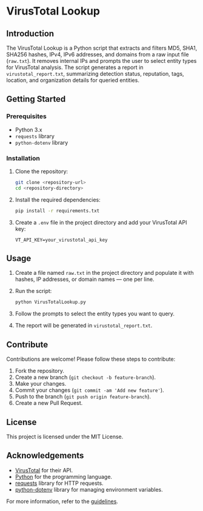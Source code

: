 # VirusTotal Lookup

## Introduction
The VirusTotal Lookup is a Python script that extracts and filters MD5, SHA1, SHA256 hashes, IPv4, IPv6 addresses, and domains from a raw input file (`raw.txt`). It removes internal IPs and prompts the user to select entity types for VirusTotal analysis. The script generates a report in `virustotal_report.txt`, summarizing detection status, reputation, tags, location, and organization details for queried entities.

## Getting Started

### Prerequisites
- Python 3.x
- `requests` library
- `python-dotenv` library

### Installation
1. Clone the repository:
    ```sh
    git clone <repository-url>
    cd <repository-directory>
    ```

2. Install the required dependencies:
    ```sh
    pip install -r requirements.txt
    ```

3. Create a `.env` file in the project directory and add your VirusTotal API key:
    ```env
    VT_API_KEY=your_virustotal_api_key
    ```

## Usage
1. Create a file named `raw.txt` in the project directory and populate it with
   hashes, IP addresses, or domain names — one per line.

2. Run the script:
    ```sh
    python VirusTotalLookup.py
    ```

3. Follow the prompts to select the entity types you want to query.

4. The report will be generated in `virustotal_report.txt`.

## Contribute
Contributions are welcome! Please follow these steps to contribute:

1. Fork the repository.
2. Create a new branch (`git checkout -b feature-branch`).
3. Make your changes.
4. Commit your changes (`git commit -am 'Add new feature'`).
5. Push to the branch (`git push origin feature-branch`).
6. Create a new Pull Request.

## License
This project is licensed under the MIT License.

## Acknowledgements
- [VirusTotal](https://www.virustotal.com) for their API.
- [Python](https://www.python.org) for the programming language.
- [requests](https://docs.python-requests.org/en/master/) library for HTTP requests.
- [python-dotenv](https://saurabh-kumar.com/python-dotenv/) library for managing environment variables.

For more information, refer to the [guidelines](https://docs.microsoft.com/en-us/azure/devops/repos/git/create-a-readme?view=azure-devops).
